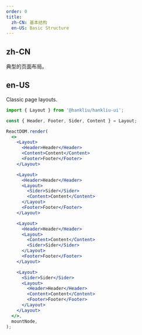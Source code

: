 ```yaml
---
order: 0
title:
  zh-CN: 基本结构
  en-US: Basic Structure
---
```


## zh-CN

典型的页面布局。

## en-US

Classic page layouts.

```jsx
import { Layout } from '@hankliu/hankliu-ui';

const { Header, Footer, Sider, Content } = Layout;

ReactDOM.render(
  <>
    <Layout>
      <Header>Header</Header>
      <Content>Content</Content>
      <Footer>Footer</Footer>
    </Layout>

    <Layout>
      <Header>Header</Header>
      <Layout>
        <Sider>Sider</Sider>
        <Content>Content</Content>
      </Layout>
      <Footer>Footer</Footer>
    </Layout>

    <Layout>
      <Header>Header</Header>
      <Layout>
        <Content>Content</Content>
        <Sider>Sider</Sider>
      </Layout>
      <Footer>Footer</Footer>
    </Layout>

    <Layout>
      <Sider>Sider</Sider>
      <Layout>
        <Header>Header</Header>
        <Content>Content</Content>
        <Footer>Footer</Footer>
      </Layout>
    </Layout>
  </>,
  mountNode,
);
```

<style>
#components-layout-demo-basic .code-box-demo {
  text-align: center;
}
#components-layout-demo-basic .hlui-layout-header,
#components-layout-demo-basic .hlui-layout-footer {
  color: #fff;
  background: #7dbcea;
}
[data-theme="dark"] #components-layout-demo-basic .hlui-layout-header {
  background: #6aa0c7;
}
[data-theme="dark"] #components-layout-demo-basic .hlui-layout-footer {
  background: #6aa0c7;
}
#components-layout-demo-basic .hlui-layout-footer {
  line-height: 1.5;
}
#components-layout-demo-basic .hlui-layout-sider {
  color: #fff;
  line-height: 120px;
  background: #3ba0e9;
}
[data-theme="dark"] #components-layout-demo-basic .hlui-layout-sider {
  background: #3499ec;
}
#components-layout-demo-basic .hlui-layout-content {
  min-height: 120px;
  color: #fff;
  line-height: 120px;
  background: rgba(16, 142, 233, 1);
}
[data-theme="dark"] #components-layout-demo-basic .hlui-layout-content {
  background: #107bcb;
}
#components-layout-demo-basic > .code-box-demo > .hlui-layout + .hlui-layout {
  margin-top: 48px;
}
</style>
